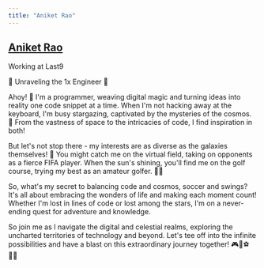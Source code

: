 ```yaml
---
title: "Aniket Rao"
---
```


## [Aniket Rao](https://twitter.com/aniket_rao)

Working at Last9

🔮 Unraveling the 1x Engineer 🔮

Ahoy! 🌟 I'm a programmer, weaving digital magic and turning ideas into reality one code snippet at a time. When I'm not hacking away at the keyboard, I'm busy stargazing, captivated by the mysteries of the cosmos. 🌌 From the vastness of space to the intricacies of code, I find inspiration in both!

But let's not stop there - my interests are as diverse as the galaxies themselves! 🚀 You might catch me on the virtual field, taking on opponents as a fierce FIFA player. When the sun's shining, you'll find me on the golf course, trying my best as an amateur golfer. 🏌️‍♂️

So, what's my secret to balancing code and cosmos, soccer and swings? It's all about embracing the wonders of life and making each moment count! Whether I'm lost in lines of code or lost among the stars, I'm on a never-ending quest for adventure and knowledge.

So join me as I navigate the digital and celestial realms, exploring the uncharted territories of technology and beyond. Let's tee off into the infinite possibilities and have a blast on this extraordinary journey together! 🎮🌌⚽️🏌️‍♂️
